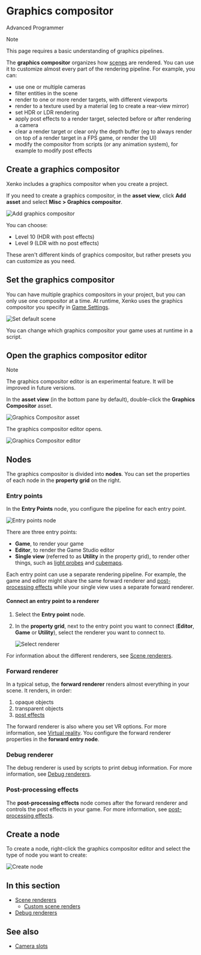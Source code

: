 # Graphics compositor

<span class="label label-doc-level">Advanced</span>
<span class="label label-doc-audience">Programmer</span>

>[!Note]
>This page requires a basic understanding of graphics pipelines.

The **graphics compositor** organizes how [scenes](../../game-studio/scenes.md) are rendered. You can use it to customize almost every part of the rendering pipeline. For example, you can:

- use one or multiple cameras
- filter entities in the scene
- render to one or more render targets, with different viewports
- render to a texture used by a material (eg to create a rear-view mirror)
- set HDR or LDR rendering
- apply post effects to a render target, selected before or after rendering a camera
- clear a render target or clear only the depth buffer (eg to always render on top of a render target in a FPS game, or render the UI)
- modify the compositor from scripts (or any animation system), for example to modify post effects

## Create a graphics compositor

Xenko includes a graphics compositor when you create a project.

If you need to create a graphics compositor, in the **asset view**, click **Add asset** and select **Misc > Graphics compositor**.

![Add graphics compositor](media/add-graphics-compositor.png)

You can choose:

* Level 10 (HDR with post effects)
* Level 9 (LDR with no post effects)

These aren't different kinds of graphics compositor, but rather presets you can customize as you need.

## Set the graphics compositor

You can have multiple graphics compositors in your project, but you can only use one compositor at a time. At runtime, Xenko uses the graphics compositor you specify in [Game Settings](../../game-studio/game-settings.md).

![Set default scene](../../game-studio/media/game-settings-graphics-compositor.png)

You can change which graphics compositor your game uses at runtime in a script. 

## Open the graphics compositor editor

>[!Note]
>The graphics compositor editor is an experimental feature. It will be improved in future versions.

In the **asset view** (in the bottom pane by default), double-click the **Graphics Compositor** asset.

![Graphics Compositor asset](media/graphics-compositor-asset.png)

The graphics compositor editor opens.

![Graphics Compositor editor](media/graphics-compositor-editor.png)

## Nodes

The graphics compositor is divided into **nodes**. You can set the properties of each node in the **property grid** on the right.

### Entry points

In the **Entry Points** node, you configure the pipeline for each entry point.

![Entry points node](media/entry-points-node.png)

There are three entry points:

* **Game**, to render your game
* **Editor**, to render the Game Studio editor
* **Single view** (referred to as **Utility** in the property grid), to render other things, such as [light probes](../lights-and-shadows/light-probes.md) and [cubemaps](../skyboxes.md).

Each entry point can use a separate rendering pipeline. For example, the game and editor might share the same forward renderer and [post-processing effects](../post-effects/index.md) while your single view uses a separate forward renderer.

#### Connect an entry point to a renderer

1. Select the **Entry point** node.

2. In the **property grid**, next to the entry point you want to connect (**Editor**, **Game** or **Utility**), select the renderer you want to connect to.

    ![Select renderer](media/connect-entry-point.png)

For information about the different renderers, see [Scene renderers](scene-renderers.md).

### Forward renderer

In a typical setup, the **forward renderer** renders almost everything in your scene. It renders, in order:

1. opaque objects
2. transparent objects
3. [post effects](../post-effects/index.md)

The forward renderer is also where you set VR options. For more information, see [Virtual reality](../../virtual-reality/index.md). You configure the forward renderer properties in the **forward entry node**. 

### Debug renderer

The debug renderer is used by scripts to print debug information. For more information, see [Debug renderers](debug-renderers.md).

### Post-processing effects

The **post-processing effects** node comes after the forward renderer and controls the post effects in your game. For more information, see [post-processing effects](../post-effects/index.md).

## Create a node

To create a node, right-click the graphics compositor editor and select the type of node you want to create:

![Create node](../../virtual-reality/media/create-node.png)

## In this section

* [Scene renderers](scene-renderers.md)
    * [Custom scene renders](custom-scene-renderers.md)
* [Debug renderers](debug-renderers.md)

## See also

* [Camera slots](../camera-slots.md)